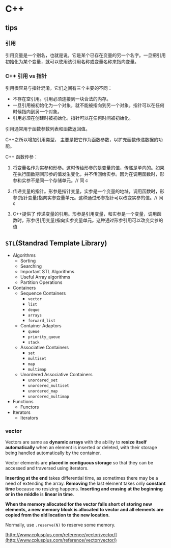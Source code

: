 # C++

## tips

### 引用

引用变量是一个别名，也就是说，它是某个已存在变量的另一个名字。一旦把引用初始化为某个变量，就可以使用该引用名称或变量名称来指向变量。

### C++ 引用 vs 指针

引用很容易与指针混淆，它们之间有三个主要的不同：

- 不存在空引用。引用必须连接到一块合法的内存。
- 一旦引用被初始化为一个对象，就不能被指向到另一个对象。指针可以在任何时候指向到另一个对象。
- 引用必须在创建时被初始化。指针可以在任何时间被初始化。

引用通常用于函数参数列表和函数返回值。

C++之所以增加引用类型， 主要是把它作为函数参数，以扩充函数传递数据的功能。

C++ 函数传参：

1. 将变量名作为实参和形参。这时传给形参的是变量的值，传递是单向的。如果在执行函数期间形参的值发生变化，并不传回给实参。因为在调用函数时，形参和实参不是同一个存储单元。// 同 c

2. 传递变量的指针。形参是指针变量，实参是一个变量的地址，调用函数时，形参(指针变量)指向实参变量单元。这种通过形参指针可以改变实参的值。// 同 c

3. C++提供了 传递变量的引用。形参是引用变量，和实参是一个变量，调用函数时，形参(引用变量)指向实参变量单元。这种通过形参引用可以改变实参的值

## `STL`(Standrad Template Library)

- Algorithms
  - Sorting
  - Searching
  - Important STL Algorithms
  - Useful Array algorithms
  - Partition Operations
- Containers
  - Sequence Containers
    - `vector`
    - `list`
    - `deque`
    - `arrays`
    - `forward_list`
  - Container Adaptors
    - `queue`
    - `priority_queue`
    - `stack`
  - Associative Containers
    - `set`
    - `multiset`
    - `map`
    - `multimap`
  - Unordered Associative Containers
    - `unordered_set`
    - `unordered_multiset`
    - `unordered_map`
    - `unordered_multimap`
- Functions
  - Functors
- Iterators
  - Iterators

### vector

Vectors are same as **dynamic arrays** with the ability to **resize itself automatically** when an element is inserted or deleted, with their storage being handled automatically by the container.

Vector elements are **placed in contiguous storage** so that they can be accessed and traversed using iterators.

**Inserting at the end** takes differential time, as sometimes there may be a need of extending the array. **Removing** the last element takes only **constant time** because no resizing happens. **Inserting and erasing at the beginning or in the middle** is **linear in time**.

**When the memory allocated for the vector falls short of storing new elements, a new memory block is allocated to vector and all elements are copied from the old location to the new location.**

Normally, use `.reserve(N)` to reserve some memory.

[http://www.cplusplus.com/reference/vector/vector/](http://www.cplusplus.com/reference/vector/vector/)
